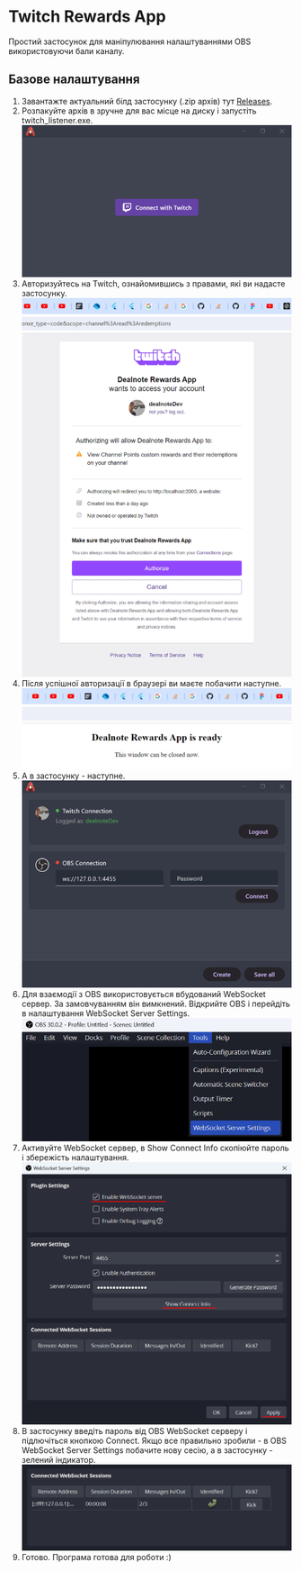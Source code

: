 # Twitch Rewards App

Простий застосунок для маніпулювання налаштуваннями OBS використовуючи бали каналу.

## Базове налаштування

1. Завантажте актуальний білд застосунку (.zip архів) тут [Releases](https://github.com/dealnotedev/twitch_rewards_app/releases).
2. Розпакуйте архів в зручне для вас місце на диску і запустіть twitch_listener.exe.
![plot](./images/login.jpg)
3. Авторизуйтесь на Twitch, ознайомившись з правами, які ви надасте застосунку.
![plot](./images/browser_permissions.jpg)
4. Після успішної авторизації в браузері ви маєте побачити наступне.
![plot](./images/browser_logged.jpg)
5. А в застосунку - наступне.
![plot](./images/main_empty.jpg)
6. Для взаємодії з OBS використовується вбудований WebSocket сервер. За замовчуванням він вимкнений. Відкрийте OBS і перейдіть в налаштування WebSocket Server Settings.
![plot](./images/obs_websocket_open.jpg)
7. Активуйте WebSocket сервер, в Show Connect Info скопіюйте пароль і збережість налаштування.
![plot](./images/obs_websocket_config.jpg)
8. В застосунку введіть пароль від OBS WebSocket серверу і підлючіться кнопкою Connect. Якщо все правильно зробили - в OBS WebSocket Server Settings побачите нову сесію, а в застосунку - зелений індикатор.
![plot](./images/obs_websocket_connected.jpg)
9. Готово. Програма готова для роботи :)